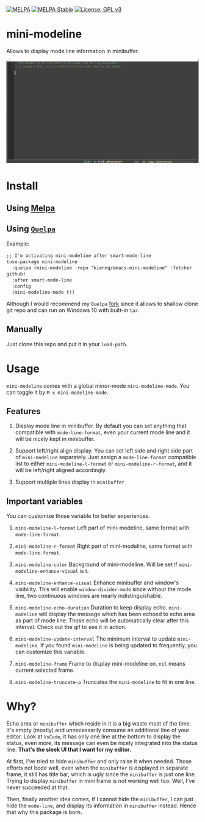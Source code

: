 [![MELPA](https://melpa.org/packages/mini-modeline-badge.svg)](https://melpa.org/#/mini-modeline)
[![MELPA Stable](https://stable.melpa.org/packages/mini-modeline-badge.svg)](https://stable.melpa.org/#/mini-modeline)
[![License: GPL v3](https://img.shields.io/badge/License-GPL%20v3-blue.svg)](https://www.gnu.org/licenses/gpl-3.0)

mini-modeline
============

Allows to display mode line information in minibuffer.

![mini-modeline in action](screenshots/mini-modeline.gif)

# Install
## Using [Melpa](https://melpa.org/#/mini-modeline)
## Using [`Quelpa`](https://framagit.org/steckerhalter/quelpa)

Example:

``` elisp
;; I'm activating mini-modeline after smart-mode-line
(use-package mini-modeline
  :quelpa (mini-modeline :repo "kiennq/emacs-mini-modeline" :fetcher github)
  :after smart-mode-line
  :config
  (mini-modeline-mode t))
```

Although I would recommend my `Quelpa` [fork](https://framagit.org/kiennq/quelpa) since it allows to shallow clone git repo and can run on Windows 10 with built-in `tar`.

## Manually
Just clone this repo and put it in your `load-path`.

# Usage
`mini-modeline` comes with a global minor-mode `mini-modeline-mode`.
You can toggle it by `M-x mini-modeline-mode`.

## Features
1. Display mode line in minibuffer.
By default you can set anything that compatible with `mode-line-format`, even your current mode line and it will be nicely kept in minibuffer.

2. Support left/right align display.
You can set left side and right side part of `mini-modeline` separately.
Just assign a `mode-line-format` compatible list to either `mini-modeline-l-format` or `mini-modeline-r-format`, and it will be left/right aligned accordingly.

3. Support multiple lines display in `minibuffer`

## Important variables
You can customize those variable for better experiences.

1. `mini-modeline-l-format`
   Left part of mini-modeline, same format with `mode-line-format`.

2. `mini-modeline-r-format`
   Right part of mini-modeline, same format with `mode-line-format`.

3. `mini-modeline-color`
   Background of mini-modeline. Will be set if `mini-modeline-enhance-visual` is t.

4. `mini-modeline-enhance-visual`
   Enhance minibuffer and window's visibility. This will enable `window-divider-mode` since without the mode line, two continuous windows are nearly indistinguishable.

5. `mini-modeline-echo-duration`
   Duration to keep display echo. `mini-modeline` will display the message which has been echoed to echo area as part of mode line. Those echo will be automatically clear after this interval.
   Check out the gif to see it in action.

6. `mini-modeline-update-interval`
   The minimum interval to update `mini-modeline`.
   If you found `mini-modeline` is being updated to frequently, you can customize this variable.

7. `mini-modeline-frame`
   Frame to display mini-modeline on. `nil` means current selected frame.

8. `mini-modeline-truncate-p`
   Truncates the `mini-modeline` to fit in one line.

# Why?

Echo area or `minibuffer` which reside in it is a big waste most of the time.
It's empty (mostly) and unnecessarily consume an additional line of your editor.
Look at `VsCode`, it has only one line at the bottom to display the status, even more, its message can even be nicely integrated into the status line.
**That's the sleek UI that I want for my editor.**

At first, I've tried to hide `minibuffer` and only raise it when needed.
Those efforts not bode well, even when the `minibuffer` is displayed in separate frame, it still has title bar, which is ugly since the `minibuffer` is just one line.
Trying to display `minibuffer` in mini frame is not working well too. Well, I've never succeeded at that.

Then, finally another idea comes, if I cannot hide the `minibuffer`, I can just hide the `mode-line`, and display its information in `minibuffer` instead.
Hence that why this package is born.
